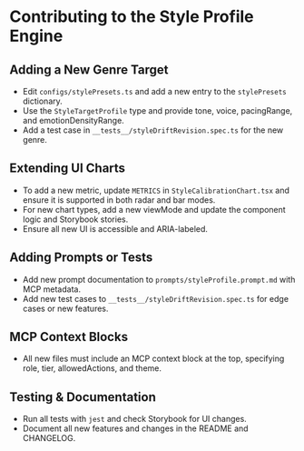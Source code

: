 # Contributing to the Style Profile Engine

## Adding a New Genre Target
- Edit `configs/stylePresets.ts` and add a new entry to the `stylePresets` dictionary.
- Use the `StyleTargetProfile` type and provide tone, voice, pacingRange, and emotionDensityRange.
- Add a test case in `__tests__/styleDriftRevision.spec.ts` for the new genre.

## Extending UI Charts
- To add a new metric, update `METRICS` in `StyleCalibrationChart.tsx` and ensure it is supported in both radar and bar modes.
- For new chart types, add a new viewMode and update the component logic and Storybook stories.
- Ensure all new UI is accessible and ARIA-labeled.

## Adding Prompts or Tests
- Add new prompt documentation to `prompts/styleProfile.prompt.md` with MCP metadata.
- Add new test cases to `__tests__/styleDriftRevision.spec.ts` for edge cases or new features.

## MCP Context Blocks
- All new files must include an MCP context block at the top, specifying role, tier, allowedActions, and theme.

## Testing & Documentation
- Run all tests with `jest` and check Storybook for UI changes.
- Document all new features and changes in the README and CHANGELOG. 
